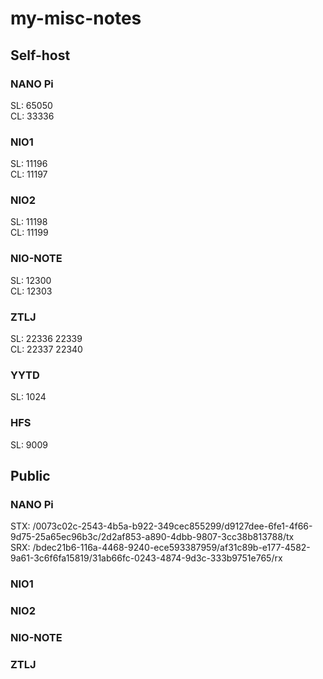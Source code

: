 # my-misc-notes
## Self-host
### NANO Pi
SL: 65050  
CL: 33336
### NIO1
SL: 11196  
CL: 11197
### NIO2
SL: 11198  
CL: 11199
### NIO-NOTE
SL: 12300  
CL: 12303
### ZTLJ
SL: 22336 22339  
CL: 22337 22340
### YYTD
SL: 1024
### HFS
SL: 9009

## Public
### NANO Pi
STX: /0073c02c-2543-4b5a-b922-349cec855299/d9127dee-6fe1-4f66-9d75-25a65ec96b3c/2d2af853-a890-4dbb-9807-3cc38b813788/tx  
SRX: /bdec21b6-116a-4468-9240-ece593387959/af31c89b-e177-4582-9a61-3c6f6fa15819/31ab66fc-0243-4874-9d3c-333b9751e765/rx
### NIO1
### NIO2
### NIO-NOTE
### ZTLJ
